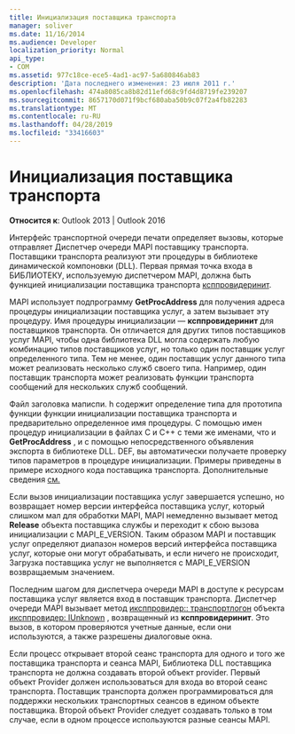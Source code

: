 ```yaml
---
title: Инициализация поставщика транспорта
manager: soliver
ms.date: 11/16/2014
ms.audience: Developer
localization_priority: Normal
api_type:
- COM
ms.assetid: 977c18ce-ece5-4ad1-ac97-5a680846ab83
description: 'Дата последнего изменения: 23 июля 2011 г.'
ms.openlocfilehash: 474a8085ca8b82d11efd68c9fd4d8719fe239207
ms.sourcegitcommit: 8657170d071f9bcf680aba50b9c07f2a4fb82283
ms.translationtype: MT
ms.contentlocale: ru-RU
ms.lasthandoff: 04/28/2019
ms.locfileid: "33416603"
---
```

# <a name="initializing-the-transport-provider"></a>Инициализация поставщика транспорта

  
  
**Относится к**: Outlook 2013 | Outlook 2016 
  
Интерфейс транспортной очереди печати определяет вызовы, которые отправляет Диспетчер очереди MAPI поставщику транспорта. Поставщики транспорта реализуют эти процедуры в библиотеке динамической компоновки (DLL). Первая прямая точка входа в БИБЛИОТЕКУ, используемую диспетчером MAPI, должна быть функцией инициализации поставщика транспорта [ксппровидеринит](xpproviderinit.md).
  
MAPI использует подпрограмму **GetProcAddress** для получения адреса процедуры инициализации поставщика услуг, а затем вызывает эту процедуру. Имя процедуры инициализации — **ксппровидеринит** для поставщиков транспорта. Он отличается для других типов поставщиков услуг MAPI, чтобы одна библиотека DLL могла содержать любую комбинацию типов поставщиков услуг, но только один поставщик услуг определенного типа. Тем не менее, один поставщик услуг данного типа может реализовать несколько служб своего типа. Например, один поставщик транспорта может реализовать функции транспорта сообщений для нескольких служб сообщений. 
  
Файл заголовка маписпи. h содержит определение типа для прототипа функции функции инициализации поставщика транспорта и предварительно определенное имя процедуры. С помощью имен процедур инициализации в файлах C и C++ с теми же именами, что и **GetProcAddress** , и с помощью непосредственного объявления экспорта в библиотеке DLL. DEF, вы автоматически получаете проверку типов параметров в процедуре инициализации. Примеры приведены в примере исходного кода поставщика транспорта. Дополнительные сведения [см.](transport-provider-sample.md)
  
Если вызов инициализации поставщика услуг завершается успешно, но возвращает номер версии интерфейса поставщика услуг, который слишком мал для обработки MAPI, MAPI немедленно вызывает метод **Release** объекта поставщика службы и переходит к сбою вызова инициализации с MAPI_E_VERSION. Таким образом MAPI и поставщик услуг определяют диапазон номеров версий интерфейса поставщика услуг, которые они могут обрабатывать, и если ничего не происходит, Загрузка поставщика услуг не выполняется с MAPI_E_VERSION возвращаемым значением. 
  
Последним шагом для диспетчера очереди MAPI в доступе к ресурсам поставщика услуг является вход в поставщик транспорта. Диспетчер очереди MAPI вызывает метод [иксппровидер:: транспортлогон](ixpprovider-transportlogon.md) объекта [иксппровидер: IUnknown](ixpprovideriunknown.md) , возвращенный из **ксппровидеринит**. Это вызов, в котором проверяются учетные данные, если они используются, а также разрешены диалоговые окна.
  
Если процесс открывает второй сеанс транспорта для одного и того же поставщика транспорта и сеанса MAPI, Библиотека DLL поставщика транспорта не должна создавать второй объект provider. Первый объект Provider должен использоваться для входа во второй сеанс транспорта. Поставщик транспорта должен программироваться для поддержки нескольких транспортных сеансов в едином объекте поставщика. Второй объект Provider следует создавать только в том случае, если в одном процессе используются разные сеансы MAPI.
  


